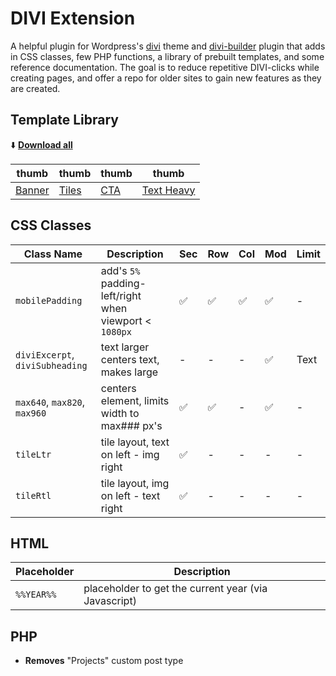 # DIVI Extension

A helpful plugin for Wordpress's [divi](https://www.elegantthemes.com/gallery/divi/) theme and  [divi-builder](https://www.elegantthemes.com/plugins/divi-builder/) plugin that adds in CSS classes, few PHP functions, a library of prebuilt templates, and some reference documentation. The goal is to reduce repetitive DIVI-clicks while creating pages, and offer a repo for older sites to gain new features as they are created.

## Template Library

⬇️   **[Download all](#)**

| thumb  | thumb | thumb | thumb |
| ------------- | ----- | ----- | ----- |
| [Banner](#)  | [Tiles](#) | [CTA](#) | [Text Heavy](#) |

## CSS Classes

| Class Name  | Description | Sec | Row | Col | Mod | Limit |
| ------------- | ----- | ----- | ----- | ----- | ----- | ----- |
| `mobilePadding`  | add's `5%` padding-left/right when viewport < `1080px` | ✅  | ✅  | ✅  | ✅  | - |
| `diviExcerpt`, `diviSubheading`  | text larger centers text, makes large | -  | - | -  | ✅  | Text |
| `max640`, `max820`, `max960`  | centers element, limits width to max### px's | ✅  | ✅ | -  | ✅  | - |
| `tileLtr` | tile layout, text on left - img right | ✅  | - | -  | - | - |
| `tileRtl` | tile layout, img on left - text right | ✅  | - | -  | - | - |

## HTML

| Placeholder  | Description |
| ------------- | ----- |
| `%%YEAR%%`  | placeholder to get the current year (via Javascript) |

## PHP

* **Removes** "Projects" custom post type
